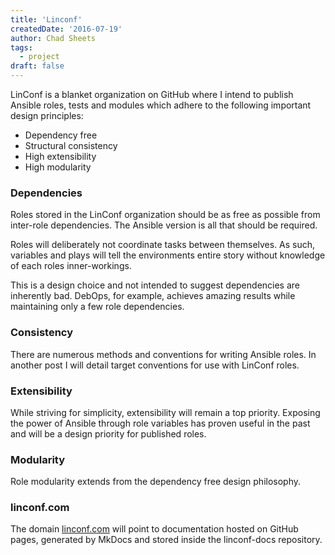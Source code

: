 ```yaml
---
title: 'Linconf'
createdDate: '2016-07-19'
author: Chad Sheets
tags:
  - project
draft: false
---
```


LinConf is a blanket organization on GitHub where I intend to publish Ansible roles, tests and modules which adhere to the following important design principles:

-   Dependency free
-   Structural consistency
-   High extensibility
-   High modularity

### Dependencies

Roles stored in the LinConf organization should be as free as possible from inter-role dependencies. The Ansible version is all that should be required.

Roles will deliberately not coordinate tasks between themselves. As such, variables and plays will tell the environments entire story without knowledge of each roles inner-workings.

This is a design choice and not intended to suggest dependencies are inherently bad. DebOps, for example, achieves amazing results while maintaining only a few role dependencies.

### Consistency

There are numerous methods and conventions for writing Ansible roles. In another post I will detail target conventions for use with LinConf roles.

### Extensibility

While striving for simplicity, extensibility will remain a top priority. Exposing the power of Ansible through role variables has proven useful in the past and will be a design priority for published roles.

### Modularity

Role modularity extends from the dependency free design philosophy.

### linconf.com

The domain [linconf.com](linconf.com) will point to documentation hosted on GitHub pages, generated by MkDocs and stored inside the linconf-docs repository.
